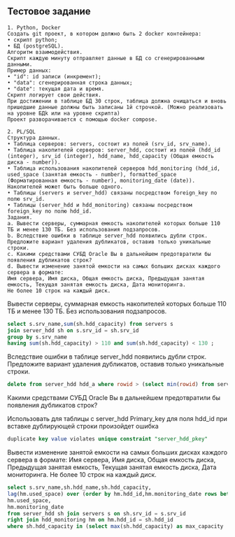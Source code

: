 ## Тестовое задание

    1. Python, Docker
    Создать git проект, в котором должно быть 2 docker контейнера:
    • скрипт python;
    • БД (postgreSQL).
    Алгоритм взаимодействия.
    Скрипт каждую минуту отправляет данные в БД cо сгенерированными данными.
    Пример данных:
    • "id": id записи (инкремент);
    • "data": сгенерированная строка данных;
    • "date": текущая дата и время.
    Скрипт логирует свои действия.
    При достижении в таблице БД 30 строк, таблица должна очищаться и вновь пришедшие данные должны быть записаны 1й строчкой. (Можно реализовать на уровне БДk или на уровне скрипта)
    Проект разворачивается с помощью docker compose.

    2. PL/SQL
    Структура данных.
    • Таблица серверов: servers, состоит из полей (srv_id, srv_name).
    • Таблица накопителей серверов: server_hdd, состоит из полей (hdd_id (integer), srv_id (integer), hdd_name, hdd_capacity (Общая емкость диска - number)).
    • Таблица использования накопителей серверов hdd_monitoring (hdd_id,  used_space (занятая емкость - number), formatted_space (Форматированная емкость - number), monitoring_date (date)).
    Накопителей может быть больше одного.
    • Таблицы (servers и server_hdd) связаны посредством foreign_key по полю srv_id.
    • Таблицы (server_hdd и hdd_monitoring) связаны посредством foreign_key по полю hdd_id.
    Задания.
    a. Вывести серверы, суммарная емкость накопителей которых больше 110 ТБ и менее 130 ТБ. Без использования подзапросов.
    b. Вследствие ошибки в таблице server_hdd появились дубли строк.
    Предложите вариант удаления дубликатов, оставив только уникальные строки.
    c. Какими средствами СУБД Oracle Вы в дальнейшем предотвратили бы появления дубликатов строк?
    d. Вывести изменение занятой емкости на самых больших дисках каждого сервера в формате:
    Имя сервера, Имя диска, Общая емкость диска, Предыдущая занятая емкость, Текущая занятая емкость диска, Дата мониторинга.
    Не более 10 строк на каждый диск.




Вывести серверы, суммарная емкость накопителей которых больше 110 ТБ и менее 130 ТБ. Без использования подзапросов.

```sql
select s.srv_name,sum(sh.hdd_capacity) from servers s 
join server_hdd sh on s.srv_id = sh.srv_id
group by s.srv_name
having sum(sh.hdd_capacity) > 110 and sum(sh.hdd_capacity) < 130 ;
```
Вследствие ошибки в таблице server_hdd появились дубли строк.
Предложите вариант удаления дубликатов, оставив только уникальные строки.

```sql
delete from server_hdd hdd_a where rowid > (select min(rowid) from server_hdd hdd_b where hdd_b.name=hdd_a.name);
```
Какими средствами СУБД Oracle Вы в дальнейшем предотвратили бы появления дубликатов строк?

Использовать для таблицы с server_hdd Primary_key для поля hdd_id при вставке дублирующей строки произойдет ошибка 

```sql
duplicate key value violates unique constraint "server_hdd_pkey"
```

Вывести изменение занятой емкости на самых больших дисках каждого сервера в формате:
Имя сервера, Имя диска, Общая емкость диска, Предыдущая занятая емкость, Текущая занятая емкость диска, Дата мониторинга.
Не более 10 строк на каждый диск.

```sql
select s.srv_name,sh.hdd_name,sh.hdd_capacity,
lag(hm.used_space) over (order by hm.hdd_id,hm.monitoring_date rows between 10 PRECEDING and CURRENT ROW) as previos_used_space,
hm.used_space,
hm.monitoring_date
from server_hdd sh join servers s on sh.srv_id = s.srv_id 
right join hdd_monitoring hm on hm.hdd_id = sh.hdd_id 
where sh.hdd_capacity in (select max(sh.hdd_capacity) as max_capacity  from server_hdd sh group by sh.srv_id)  
```










